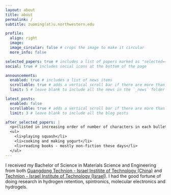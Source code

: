 ```yaml
---
layout: about
title: about
permalink: /
subtitle: zuoming(at)u.northwestern.edu

profile:
  align: right
  image: 
  image_circular: false # crops the image to make it circular
  more_info: false

selected_papers: true # includes a list of papers marked as "selected={true}"
social: true # includes social icons at the bottom of the page

announcements:
  enabled: true # includes a list of news items
  scrollable: true # adds a vertical scroll bar if there are more than 3 news items
  limit: 5 # leave blank to include all the news in the `_news` folder

latest_posts:
  enabled: false
  scrollable: true # adds a vertical scroll bar if there are more than 3 new posts items
  limit: 3 # leave blank to include all the blog posts

after_selected_papers: |
  <p>(listed in increasing order of number of characters in each bullet)</p>
  <ul>
    <li>playing squash</li>
    <li>cooking and making yogurt</li>
    <li>reading books - mostly non-fiction these days</li>
  </ul>
---
```


I received my Bachelor of Science in Materials Science and Engineering from both [Guangdong Technion - Israel Institite of Technology (China)](https://gtiit.technion.ac.il) and [Technion - Israel Institute of Technology (Israel)](https://www.technion.ac.il/en/). I had the good fortune of doing research in hydrogen retention, spintronics, molecular electronics and hydrogels.